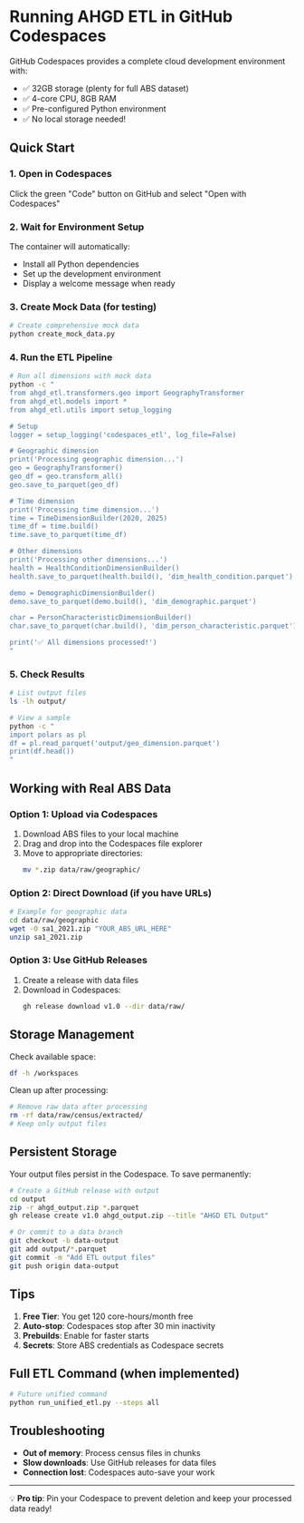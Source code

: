 # Running AHGD ETL in GitHub Codespaces

GitHub Codespaces provides a complete cloud development environment with:
- ✅ 32GB storage (plenty for full ABS dataset)
- ✅ 4-core CPU, 8GB RAM
- ✅ Pre-configured Python environment
- ✅ No local storage needed!

## Quick Start

### 1. Open in Codespaces

Click the green "Code" button on GitHub and select "Open with Codespaces"

### 2. Wait for Environment Setup

The container will automatically:
- Install all Python dependencies
- Set up the development environment
- Display a welcome message when ready

### 3. Create Mock Data (for testing)

```bash
# Create comprehensive mock data
python create_mock_data.py
```

### 4. Run the ETL Pipeline

```bash
# Run all dimensions with mock data
python -c "
from ahgd_etl.transformers.geo import GeographyTransformer
from ahgd_etl.models import *
from ahgd_etl.utils import setup_logging

# Setup
logger = setup_logging('codespaces_etl', log_file=False)

# Geographic dimension
print('Processing geographic dimension...')
geo = GeographyTransformer()
geo_df = geo.transform_all()
geo.save_to_parquet(geo_df)

# Time dimension
print('Processing time dimension...')
time = TimeDimensionBuilder(2020, 2025)
time_df = time.build()
time.save_to_parquet(time_df)

# Other dimensions
print('Processing other dimensions...')
health = HealthConditionDimensionBuilder()
health.save_to_parquet(health.build(), 'dim_health_condition.parquet')

demo = DemographicDimensionBuilder()
demo.save_to_parquet(demo.build(), 'dim_demographic.parquet')

char = PersonCharacteristicDimensionBuilder()
char.save_to_parquet(char.build(), 'dim_person_characteristic.parquet')

print('✅ All dimensions processed!')
"
```

### 5. Check Results

```bash
# List output files
ls -lh output/

# View a sample
python -c "
import polars as pl
df = pl.read_parquet('output/geo_dimension.parquet')
print(df.head())
"
```

## Working with Real ABS Data

### Option 1: Upload via Codespaces

1. Download ABS files to your local machine
2. Drag and drop into the Codespaces file explorer
3. Move to appropriate directories:
   ```bash
   mv *.zip data/raw/geographic/
   ```

### Option 2: Direct Download (if you have URLs)

```bash
# Example for geographic data
cd data/raw/geographic
wget -O sa1_2021.zip "YOUR_ABS_URL_HERE"
unzip sa1_2021.zip
```

### Option 3: Use GitHub Releases

1. Create a release with data files
2. Download in Codespaces:
   ```bash
   gh release download v1.0 --dir data/raw/
   ```

## Storage Management

Check available space:
```bash
df -h /workspaces
```

Clean up after processing:
```bash
# Remove raw data after processing
rm -rf data/raw/census/extracted/
# Keep only output files
```

## Persistent Storage

Your output files persist in the Codespace. To save permanently:

```bash
# Create a GitHub release with output
cd output
zip -r ahgd_output.zip *.parquet
gh release create v1.0 ahgd_output.zip --title "AHGD ETL Output"

# Or commit to a data branch
git checkout -b data-output
git add output/*.parquet
git commit -m "Add ETL output files"
git push origin data-output
```

## Tips

1. **Free Tier**: You get 120 core-hours/month free
2. **Auto-stop**: Codespaces stop after 30 min inactivity
3. **Prebuilds**: Enable for faster starts
4. **Secrets**: Store ABS credentials as Codespace secrets

## Full ETL Command (when implemented)

```bash
# Future unified command
python run_unified_etl.py --steps all
```

## Troubleshooting

- **Out of memory**: Process census files in chunks
- **Slow downloads**: Use GitHub releases for data files
- **Connection lost**: Codespaces auto-save your work

---

💡 **Pro tip**: Pin your Codespace to prevent deletion and keep your processed data ready!